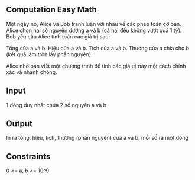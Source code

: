 Computation
Easy
Math
---

Một ngày nọ, Alice và Bob tranh luận với nhau về các phép toán cơ bản. Alice chọn hai số nguyên dương a và b (cả hai đều không vượt quá 1 tỷ). Bob yêu cầu Alice tính toán các giá trị sau:

Tổng của a và b.
Hiệu của a và b.
Tích của a và b.
Thương của a chia cho b (kết quả làm tròn lấy phần nguyên).

Alice nhờ bạn viết một chương trình để tính các giá trị này một cách chính xác và nhanh chóng.

## Input
1 dòng duy nhất chứa 2 số nguyên a và b

## Output
In ra tổng, hiệu, tích, thương (phần nguyên) của a và b, mỗi số ra một dòng

## Constraints
0 <= a, b <= 10^9

